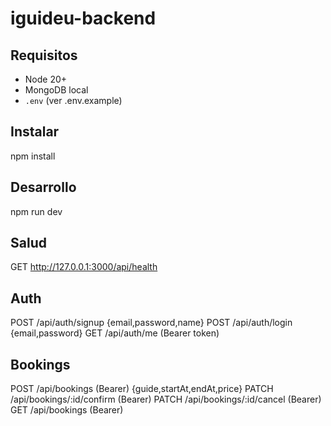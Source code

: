 ﻿# iguideu-backend

## Requisitos
- Node 20+
- MongoDB local
- `.env` (ver .env.example)

## Instalar
npm install

## Desarrollo
npm run dev

## Salud
GET http://127.0.0.1:3000/api/health

## Auth
POST /api/auth/signup {email,password,name}
POST /api/auth/login  {email,password}
GET  /api/auth/me     (Bearer token)

## Bookings
POST   /api/bookings             (Bearer) {guide,startAt,endAt,price}
PATCH  /api/bookings/:id/confirm (Bearer)
PATCH  /api/bookings/:id/cancel  (Bearer)
GET    /api/bookings             (Bearer)
